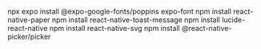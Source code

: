 npx expo install @expo-google-fonts/poppins expo-font
npm install react-native-paper
npm install react-native-toast-message
npm install lucide-react-native
npm install react-native-svg
npm install @react-native-picker/picker

